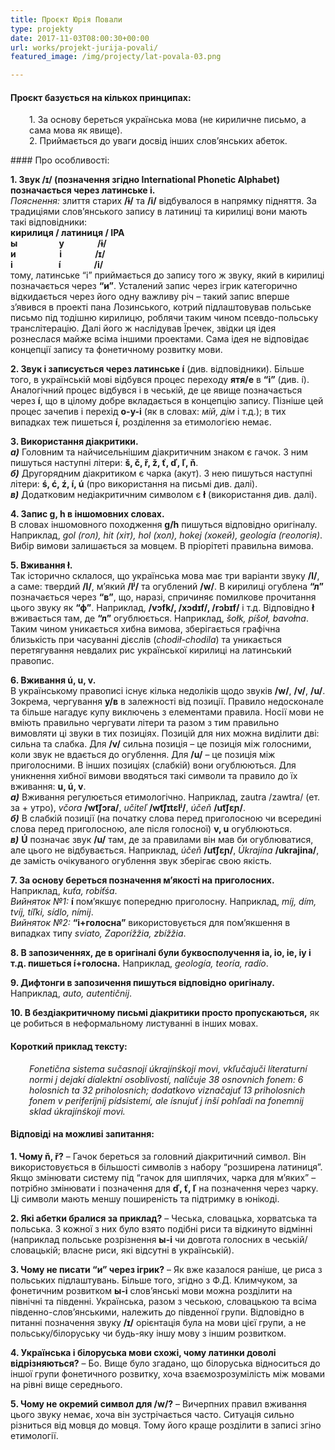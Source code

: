 ```yaml
---
title: Проєкт Юрія Повали
type: projekty
date: 2017-11-03T08:00:30+00:00
url: works/projekt-jurija-povali/
featured_image: /img/projecty/lat-povala-03.png

---
```

#### Проєкт базується на кількох принципах:

<p style="padding-left: 30px;">
  1. За основу береться українська мова (не кириличне письмо, а сама мова як явище).<br /> 2. Приймається до уваги досвід інших слов&#8217;янських абеток.
</p>
<!--more-->
#### Про особливості:

**1. Звук /ɪ/ (позначення згідно International Phonetic Alphabet) позначається через латинське i.**  
_Пояснення:_ злиття старих **/ɨ/** та **/i/** відбувалося в напрямку підняття. За традиціями слов&#8217;янського запису в латиниці та кирилиці вони мають такі відповідники:  
**кирилиця / латиниця / IPA**  
 **ы                    y                /ɨ/**  
 **и                     і                /ɪ/**  
 **і                      í                /i/**  
тому, латинське &#8220;і&#8221; приймається до запису того ж звуку, який в кирилиці позначається через **&#8220;и&#8221;**. Усталений запис через ігрик категорично відкидається через його одну важливу річ &#8211; такий запис вперше з&#8217;явився в проекті пана Лозинського, котрий підлаштовував польське письмо під тодішню кирилицю, роблячи таким чином псевдо-польську транслітерацію. Далі його ж наслідував Їречек, звідки ця ідея рознеслася майже всіма іншими проектами. Сама ідея не відповідає концепції запису та фонетичному розвитку мови.

**2. Звук i записується через латинське í** (див. відповідники). Більше того, в українській мові відбувся процес переходу **ятя/е** в **&#8220;і&#8221;** (див. í). Аналогічний процес відбувся і в чеській, де це явище позначається через **í**, що в цілому добре вкладається в концепцію запису. Пізніше цей процес зачепив і перехід **о-у-і** (як в словах: _мій, дім_ і т.д.); в тих випадках теж пишеться **í**, розділення за етимологією немає.

**3. Використання діакритики.**  
_**а)**_ Головним та найчисельнішим діакритичним знаком є гачок. З ним пишуться наступні літери: **š, č, ř, ž, ť, ď, ľ, ň**.  
_**б)**_ Другорядним діакритиком є чарка (акут). З нею пишуться наступні літери: **ś, ć, ź, í, ú** (про використання на письмі див. далі).  
_**в)**_ Додатковим недіакритичним символом є **ł** (використання див. далі).

**4. Запис g, h в іншомовних словах.**  
В словах іншомовного походження **g/h** пишуться відповідно оригіналу. Наприклад, _gol (гол), hit (хіт), hol (хол), hokej (хокей), geología (геологія)_. Вибір вимови залишається за мовцем. В пріорітеті правильна вимова.

**5. Вживання ł.**  
Так історично склалося, що українська мова має три варіанти звуку **/l/**, а саме: твердий **/l/**, м&#8217;який **/lʲ/** та огублений **/w/**. В кирилиці огублена **&#8220;л&#8221;** позначається через **&#8220;в&#8221;**, що, наразі, спричиняє помилкове прочитання цього звуку як **&#8220;ф&#8221;**. Наприклад, **/vɔfk/, /xɔdɪf/, /rɔbɪf/** і т.д. Відповідно **ł** вживається там, де **&#8220;л&#8221;** огублюється. Наприклад, _šołk, píšoł, bavołna_. Таким чином уникається хибна вимова, зберігається графічна близькість при часуванні дієслів (_chodił-chodila_) та уникається перетягування невдалих рис української кирилиці на латинський правопис.

**6. Вживання ú, u, v.**  
В українському правописі існує кілька недоліків щодо звуків **/w/**, **/v/**, **/u/**. Зокрема, чергування **у/в** в залежності від позиції. Правило недосконале та більше нагадує купу виключень з елементами правила. Носії мови не вміють правильно чергувати літери та разом з тим правильно вимовляти ці звуки в тих позиціях. Позицій для них можна виділити дві: сильна та слабка. Для **/v/** сильна позиція &#8211; це позиція між голосними, коли звук не вдається до огублення. Для **/u/** &#8211; це позиція між приголосними. В інших позиціях (слабкій) вони огублюються. Для уникнення хибної вимови вводяться такі символи та правило до їх вживання: **u, ú, v**.  
_**а)**_ Вживання регулюється етимологічно. Наприклад, zautra /zawtra/ (ет. за + утро), _včora_ **/wt͡ʃɔra/**, _učiteľ_ **/wt͡ʃɪtɛlʲ/**, _účeň_ **/ut͡ʃɛɲ/**.  
_**б)**_ В слабкій позиції (на початку слова перед приголосною чи всередині слова перед приголосною, але після голосної) **v, u** огублюються.  
_**в)**_ **Ú** позначає звук **/u/** там, де за правилами він мав би огублюватися, але цього не відбувається. Наприклад, _účeň_ **/ut͡ʃɛɲ/**, _Úkrajína_ **/ukrajina/**, де замість очікуваного огублення звук зберігає свою якість.

**7. За основу береться позначення м&#8217;якості на приголосних.** Наприклад, _kuťa, robiťśa_.  
_Вийняток №1:_ **í** пом&#8217;якшує попередню приголосну. Наприклад, _míj, dím, tvíj, tíľki, sídlo, nímij_.  
_Вийняток №2:_ **&#8220;i+голосна&#8221;** використовується для пом&#8217;якшення в випадках типу _sviato, Zaporížžia, zbížžia_.

**8. В запозиченнях, де в оригіналі були буквосполучення іа, іо, іе, іу і т.д. пишеться í+голосна.** Наприклад, _geología, teoría, radío_.

**9. Дифтонги в запозичення пишуться відповідно оригіналу.** Наприклад, _auto, autentičnij_.

**10. В бездіакритичному письмі діакритики просто пропускаються,** як це робиться в неформальному листуванні в інших мовах.

#### Короткий приклад тексту:

<p style="padding-left: 30px;">
  <em>Fonetična sistema sučasnojí úkrajínśkojí movi, vkľučajuči líteraturní normi j dejakí díalektní osoblivostí, nalíčuje 38 osnovnich fonem: 6 holosnich ta 32 priholosnich; dodatkovo viznačajuť 13 priholosnich fonem v periferíjníj pídsistemí, ale ísnujuť j ínší pohľadi na fonemnij sklad úkrajínśkojí movi.</em>
</p>

#### Відповіді на можливі запитання:

**1. Чому ň, ř?** &#8211; Гачок береться за головний діакритичний символ. Він використовується в більшості символів з набору &#8220;розширена латиниця&#8221;. Якщо змінювати систему під &#8220;гачок для шиплячих, чарка для м&#8217;яких&#8221; &#8211; потрібно змінювати і позначення для **ď, ť, ľ** на позначення через чарку. Ці символи мають меншу поширеність та підтримку в юнікоді.

**2. Які абетки бралися за приклад?** &#8211; Чеська, словацька, хорватська та польська. З кожної з них було взято подібні риси та відкинуто відмінні (наприклад польське розрізнення **ы-і** чи довгота голосних в чеській/словацькій; власне риси, які відсутні в українській).

**3. Чому не писати &#8220;и&#8221; через ігрик?** &#8211; Як вже казалося раніше, це риса з польських підлаштувань. Більше того, згідно з Ф.Д. Климчуком, за фонетичним розвитком **ы-і** слов&#8217;янські мови можна розділити на північні та південні. Українська, разом з чеською, словацькою та всіма південно-слов&#8217;янськими, належить до південної групи. Відповідно в питанні позначення звуку **/ɪ/** орієнтація була на мови цієї групи, а не польську/білоруську чи будь-яку іншу мову з іншим розвитком.

**4. Українська і білоруська мови схожі, чому латинки доволі відрізняються?** &#8211; Бо. Вище було згадано, що білоруська відноситься до іншої групи фонетичного розвитку, хоча взаємозрозумілість між мовами на рівні вище середнього.

**5. Чому не окремий символ для /w/?** &#8211; Вичерпних правил вживання цього звуку немає, хоча він зустрічається часто. Ситуація сильно різниться від мовця до мовця. Тому його краще розділити в записі згіно етимології.